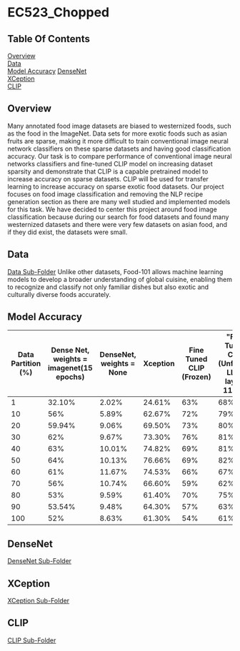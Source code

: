 # EC523_Chopped

## Table Of Contents
[Overview](#Overview)  
[Data](#Data)   
[Model Accuracy](#model-accuracy)
[DenseNet](#DenseNet)   
[XCeption](#XCeption)   
[CLIP](#CLIP) 

## Overview

Many annotated food image datasets are biased to westernized foods, such as the food in the ImageNet. Data sets for more exotic foods such as asian fruits are sparse, making it more difficult to train conventional image neural network classifiers on these sparse datasets and having good classification accuracy. Our task is to compare performance of conventional image neural networks classifiers and fine-tuned CLIP model on increasing dataset sparsity and demonstrate that CLIP is a capable pretrained model to increase accuracy on sparse datasets. CLIP will be used for transfer learning to increase accuracy on sparse exotic food datasets. Our project focuses on food image classification and removing the NLP recipe generation section as there are many well studied and implemented models for this task. We have decided to center this project around food image classification because during our search for food datasets and found many westernized datasets and there were very few datasets on asian food, and if they did exist, the datasets were small. 

## Data
[Data Sub-Folder](https://github.com/ayak2002/EC523_Chopped/tree/main/data)
Unlike other datasets, Food-101 allows machine learning models to develop a broader understanding of global cuisine, enabling them to recognize and classify not only familiar dishes but also exotic and culturally diverse foods accurately. 

## Model Accuracy 

| 	Data Partition (%)	| Dense Net, weights = imagenet(15 epochs)	| DenseNet, weights = None	| Xception	| Fine Tuned CLIP (Frozen)	| "Fine Tuned CLIP (Unfrozen LLRD layers 11-7)"	| 
| 	------------- 	| 	------------- 	| 	------------- 	| 	------------- 	| 	------------- 	| 	------------- 	| 
| 	1	| 	32.10%	| 	2.02%	| 	24.61%	| 	63%	| 	68%	| 
| 	10	| 	56%	| 	5.89%	| 	62.67%	| 	72%	| 	79%	| 
| 	20	| 	59.94%	| 	9.06%	| 	69.50%	| 	73%	| 	80%	| 
| 	30	| 	62%	| 	9.67%	| 	73.30%	| 	76%	| 	81%	| 
| 	40	| 	63%	| 	10.01%	| 	74.82%	| 	69%	| 	81%	| 
| 	50	| 	64%	| 	10.13%	| 	76.66%	| 	69%	| 	82%	| 
| 	60	| 	61%	| 	11.67%	| 	74.53%	| 	66%	| 	67%	| 
| 	70	| 	56%	| 	10.74%	| 	66.60%	| 	59%	| 	62%	| 
| 	80	| 	53%	| 	9.59%	| 	61.40%	| 	70%	| 	75%	| 
| 	90	| 	53.54%	| 	9.48%	| 	64.30%	| 	57%	| 	63%	| 
| 	100	| 	52%	| 	8.63%	| 	61.30%	| 	54%	| 	61%	| 

## DenseNet
[DenseNet Sub-Folder](https://github.com/ayak2002/EC523_Chopped/tree/main/DenseNet)

## XCeption
[XCeption Sub-Folder](https://github.com/ayak2002/EC523_Chopped/tree/main/XceptionModel)


## CLIP
[CLIP Sub-Folder](https://github.com/ayak2002/EC523_Chopped/tree/main/CLIP)

